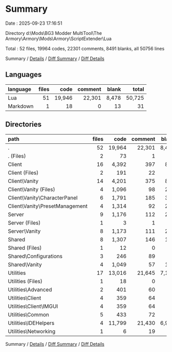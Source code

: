 # Summary

Date : 2025-09-23 17:16:51

Directory d:\\Mods\\BG3 Modder MultiTool\\The Armory\\Armory\\Mods\\Armory\\ScriptExtender\\Lua

Total : 52 files,  19964 codes, 22301 comments, 8491 blanks, all 50756 lines

Summary / [Details](details.md) / [Diff Summary](diff.md) / [Diff Details](diff-details.md)

## Languages
| language | files | code | comment | blank | total |
| :--- | ---: | ---: | ---: | ---: | ---: |
| Lua | 51 | 19,946 | 22,301 | 8,478 | 50,725 |
| Markdown | 1 | 18 | 0 | 13 | 31 |

## Directories
| path | files | code | comment | blank | total |
| :--- | ---: | ---: | ---: | ---: | ---: |
| . | 52 | 19,964 | 22,301 | 8,491 | 50,756 |
| . (Files) | 2 | 73 | 1 | 18 | 92 |
| Client | 16 | 4,392 | 397 | 870 | 5,659 |
| Client (Files) | 2 | 191 | 22 | 29 | 242 |
| Client\\Vanity | 14 | 4,201 | 375 | 841 | 5,417 |
| Client\\Vanity (Files) | 4 | 1,096 | 98 | 230 | 1,424 |
| Client\\Vanity\\CharacterPanel | 6 | 1,791 | 185 | 362 | 2,338 |
| Client\\Vanity\\PresetManagement | 4 | 1,314 | 92 | 249 | 1,655 |
| Server | 9 | 1,176 | 112 | 237 | 1,525 |
| Server (Files) | 1 | 3 | 1 | 1 | 5 |
| Server\\Vanity | 8 | 1,173 | 111 | 236 | 1,520 |
| Shared | 8 | 1,307 | 146 | 197 | 1,650 |
| Shared (Files) | 1 | 12 | 0 | 5 | 17 |
| Shared\\Configurations | 3 | 246 | 89 | 40 | 375 |
| Shared\\Vanity | 4 | 1,049 | 57 | 152 | 1,258 |
| Utilities | 17 | 13,016 | 21,645 | 7,169 | 41,830 |
| Utilities (Files) | 1 | 18 | 0 | 13 | 31 |
| Utilities\\Advanced | 2 | 401 | 60 | 60 | 521 |
| Utilities\\Client | 4 | 359 | 64 | 65 | 488 |
| Utilities\\Client\\IMGUI | 4 | 359 | 64 | 65 | 488 |
| Utilities\\Common | 5 | 433 | 72 | 85 | 590 |
| Utilities\\IDEHelpers | 4 | 11,799 | 21,430 | 6,939 | 40,168 |
| Utilities\\Networking | 1 | 6 | 19 | 7 | 32 |

Summary / [Details](details.md) / [Diff Summary](diff.md) / [Diff Details](diff-details.md)